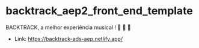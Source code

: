 # backtrack_aep2_front_end_template
BACKTRACK, a melhor experiência musical ! 🎵 🎼 🎹

- Link: https://backtrack-ads-aep.netlify.app/
